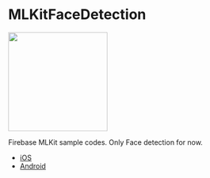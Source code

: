 # MLKitFaceDetection

<img src="https://camo.qiitausercontent.com/cfa8cf113ec516e72f3e965d45e9a1133b70ddc9/68747470733a2f2f71696974612d696d6167652d73746f72652e73332e616d617a6f6e6177732e636f6d2f302f393632382f65613639323062372d316466642d306633352d633333642d3063663438346233643833352e706e67" width=200>

Firebase MLKit sample codes. Only Face detection for now.

- [iOS](/iOS)
- [Android](/Android)

